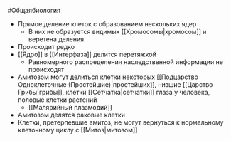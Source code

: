 #Общаябиология 
- Прямое деление клеток с образованием нескольких ядер
	- В них не образуется видимых [[Хромосомы|хромосом]] и веретена деления
- Происходит редко
- [[Ядро]] в [[Интерфаза]] делится перетяжкой
	- Равномерного распределения наследственной информации не происходят
- Амитозом могут делиться клетки некоторых [[Подцарство Одноклеточные (Простейшие)|простейших]], низшие [[Царство Грибы|грибы]], клетки [[Сетчатка|сетчатки]] глаза у человека, половые клетки растений 
	- [[Малярийный плазмодий]] 
- Амитозом делятся раковые клетки
- Клетки, претерпевшие амитоз, не могут вернуться к нормальному клеточному циклу с [[Митоз|митозом]] 